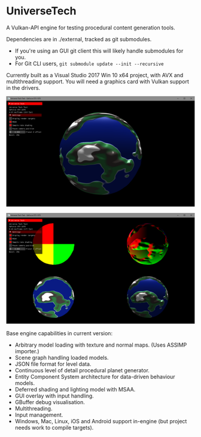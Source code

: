 # UniverseTech
A Vulkan-API engine for testing procedural content generation tools.

Dependencies are in ./external, tracked as git submodules. 
 - If you're using an GUI git client this will likely handle submodules for you. 
 - For Git CLI users, ```git submodule update --init --recursive```

Currently built as a Visual Studio 2017 Win 10 x64 project, with AVX and multithreading support. You will need a graphics card with Vulkan support in the drivers.

![Current Screenshot](screenshots/current.png)

![Debug screenshot](screenshots/debug.png)


Base engine capabilities in current version:

- Arbitrary model loading with texture and normal maps. (Uses ASSIMP importer.)
- Scene graph handling loaded models.
- JSON file format for level data.
- Continuous level of detail procedural planet generator.
- Entity Component System architecture for data-driven behaviour models.
- Deferred shading and lighting model with MSAA.
- GUI overlay with input handling.
- GBuffer debug visualisation.
- Multithreading.
- Input management.
- Windows, Mac, Linux, iOS and Android support in-engine (but project needs work to compile targets).

